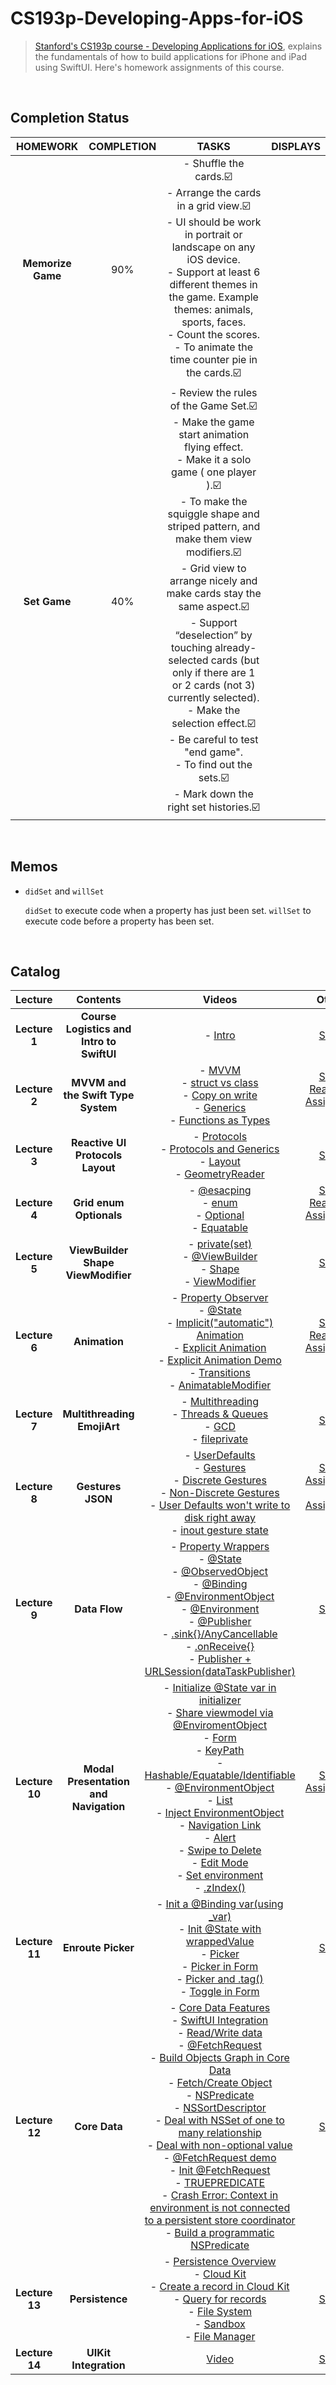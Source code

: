 # CS193p-Developing-Apps-for-iOS
 
> [Stanford's CS193p course - Developing Applications for iOS](https://cs193p.sites.stanford.edu/), explains the fundamentals of how to build applications for iPhone and iPad using SwiftUI. Here's homework assignments of this course.
<br>

## Completion Status
| __HOMEWORK__ | __COMPLETION__ | __TASKS__ | __DISPLAYS__ |
| :-: | :-: | :-: | :-: | 
| __Memorize Game__ | 90% | - Shuffle the cards.☑️<br>- Arrange the cards in a grid view.☑️<br>- UI should be work in portrait or landscape on any iOS device.<br>- Support at least 6 different themes in the game. Example themes: animals, sports, faces.<br>- Count the scores.<br>- To animate the time counter pie in the cards.☑️ | |
| __Set Game__ | 40% | - Review the rules of the Game Set.☑️<br>- Make the game start animation flying effect.<br>- Make it a solo game ( one player ).☑️<br>- To make the squiggle shape and striped pattern, and make them view modifiers.☑️<br>- Grid view to arrange nicely and make cards stay the same aspect.☑️<br>- Support “deselection” by touching already-selected cards (but only if there are 1 or 2 cards (not 3) currently selected).<br>- Make the selection effect.☑️<br>- Be careful to test "end game".<br>- To find out the sets.☑️<br>- Mark down the right set histories.☑️  | |
<br>


## Memos

- `didSet` and `willSet`

    `didSet`  to execute code when a property has just been set.  `willSet`  to execute code before a property has been set.
<br>


## Catalog
| __Lecture__ | __Contents__ | __Videos__ | __Others__ |
| :-: | :-: | :-: | :-: | 
| __Lecture 1__ | __Course Logistics and Intro to SwiftUI__ | - [Intro](https://youtu.be/jbtqIBpUG7g) | [Slides](https://cs193p.sites.stanford.edu/sites/g/files/sbiybj16636/files/media/file/l1.pdf) |
| __Lecture 2__ | __MVVM and the Swift Type System__ | - [MVVM](https://youtu.be/4GjXq2Sr55Q?t=40) <br> - [struct vs class](https://youtu.be/4GjXq2Sr55Q?t=1205)<br>  - [Copy on write](https://youtu.be/4GjXq2Sr55Q?t=1248)<br> - [Generics](https://youtu.be/4GjXq2Sr55Q?t=1730)<br> - [Functions as Types](https://youtu.be/4GjXq2Sr55Q?t=1971) | [Slides](https://cs193p.sites.stanford.edu/sites/g/files/sbiybj16636/files/media/file/l2.pdf)<br> [Reading 1](https://cs193p.sites.stanford.edu/sites/g/files/sbiybj16636/files/media/file/r1.pdf)<br> [Assignment 1](https://cs193p.sites.stanford.edu/sites/g/files/sbiybj16636/files/media/file/a1.pdf) |
| __Lecture 3__ | __Reactive UI Protocols Layout__ | - [Protocols](https://youtu.be/SIYdYpPXil4?t=2065)<br> - [Protocols and Generics](https://youtu.be/SIYdYpPXil4?t=2694)<br> - [Layout](https://youtu.be/SIYdYpPXil4?t=3176)<br> - [GeometryReader](https://youtu.be/SIYdYpPXil4?t=4207) | [Slides](https://cs193p.sites.stanford.edu/sites/g/files/sbiybj16636/files/media/file/l3_0.pdf) |
| __Lecture 4__ | __Grid enum Optionals__ | - [@esacping](https://www.youtube.com/watch?v=eHEeWzFP6O4&feature=youtu.be&t=515)<br> - [enum](https://youtu.be/eHEeWzFP6O4?t=1973)<br> - [Optional](https://youtu.be/eHEeWzFP6O4?t=2453)<br> - [Equatable](https://youtu.be/eHEeWzFP6O4?t=3808) | [Slides](https://cs193p.sites.stanford.edu/sites/g/files/sbiybj16636/files/media/file/l4.pdf)<br> [Reading 2](https://cs193p.sites.stanford.edu/sites/g/files/sbiybj16636/files/media/file/r2_0.pdf)<br> [Assignment 2](https://cs193p.sites.stanford.edu/sites/g/files/sbiybj16636/files/media/file/a2_0.pdf)  |
| __Lecture 5__ | __ViewBuilder Shape ViewModifier__ | - [private(set)](https://youtu.be/oDKDGCRdSHc?t=282)<br> - [@ViewBuilder](https://youtu.be/oDKDGCRdSHc?t=725)<br> - [Shape](https://youtu.be/oDKDGCRdSHc?t=1226)<br> - [ViewModifier](https://youtu.be/oDKDGCRdSHc?t=2555) | [Slides](https://cs193p.sites.stanford.edu/sites/g/files/sbiybj16636/files/media/file/lecture_5.pdf) |
| __Lecture 6__ | __Animation__ | - [Property Observer](https://youtu.be/3krC2c56ceQ?t=43)<br> - [@State](https://youtu.be/3krC2c56ceQ?t=119)<br> - [Implicit("automatic") Animation](https://youtu.be/3krC2c56ceQ?t=716)<br> - [Explicit Animation](https://youtu.be/3krC2c56ceQ?t=1048)<br> - [Explicit Animation Demo](https://youtu.be/3krC2c56ceQ?t=3055)<br> - [Transitions](https://youtu.be/3krC2c56ceQ?t=1253)<br> - [AnimatableModifier](https://youtu.be/3krC2c56ceQ?t=3856) | [Slides](https://cs193p.sites.stanford.edu/sites/g/files/sbiybj16636/files/media/file/lecture_6.pdf)<br> [Reading 3](https://cs193p.sites.stanford.edu/sites/g/files/sbiybj16636/files/media/file/reading_3.pdf)<br> [Assignment 3](https://cs193p.sites.stanford.edu/sites/g/files/sbiybj16636/files/media/file/assignment_3.pdf) |
| __Lecture 7__ | __Multithreading EmojiArt__ | - [Multithreading](https://youtu.be/tmx-OwkBWxA?t=378)<br> - [Threads & Queues](https://youtu.be/tmx-OwkBWxA?t=474)<br> - [GCD](https://youtu.be/tmx-OwkBWxA?t=716)<br> - [fileprivate](https://youtu.be/tmx-OwkBWxA?t=2822) | [Slides](https://cs193p.sites.stanford.edu/sites/g/files/sbiybj16636/files/media/file/lecture_7_0.pdf) |
| __Lecture 8__ | __Gestures JSON__ | - [UserDefaults](https://youtu.be/mz-rNLWJ0bk?t=175)<br> - [Gestures](https://youtu.be/mz-rNLWJ0bk?t=526)<br> - [Discrete Gestures](https://youtu.be/mz-rNLWJ0bk?t=694)<br>  - [Non-Discrete Gestures](https://youtu.be/mz-rNLWJ0bk?t=757)<br> - [User Defaults won't write to disk right away](https://youtu.be/mz-rNLWJ0bk?t=2397)<br> - [inout gesture state](https://youtu.be/mz-rNLWJ0bk?t=3906) | [Slides](https://cs193p.sites.stanford.edu/sites/g/files/sbiybj16636/files/media/file/lecture_8.pdf)<br> [Assignment 4](https://cs193p.sites.stanford.edu/sites/g/files/sbiybj16636/files/media/file/a4_0.pdf)<br> [Assignment 5](https://cs193p.sites.stanford.edu/sites/g/files/sbiybj16636/files/media/file/assignment_5.pdf) |
| __Lecture 9__ | __Data Flow__ | - [Property Wrappers](https://youtu.be/0i152oA3T3s?t=60)<br> - [@State](https://youtu.be/0i152oA3T3s?t=376)<br> - [@ObservedObject](https://youtu.be/0i152oA3T3s?t=443)<br> - [@Binding](https://youtu.be/0i152oA3T3s?t=492)<br> - [@EnvironmentObject](https://youtu.be/0i152oA3T3s?t=746)<br> - [@Environment](https://youtu.be/0i152oA3T3s?t=934)<br> - [@Publisher](https://youtu.be/0i152oA3T3s?t=1108)<br> - [.sink{}/AnyCancellable](https://youtu.be/0i152oA3T3s?t=2212)<br> - [.onReceive{}](https://youtu.be/0i152oA3T3s?t=2570)<br> - [Publisher + URLSession(dataTaskPublisher)](https://youtu.be/0i152oA3T3s?t=2698) | [Slides](https://cs193p.sites.stanford.edu/sites/g/files/sbiybj16636/files/media/file/l9_0.pdf) |
| __Lecture 10__ | __Modal Presentation and Navigation__ | -   [Initialize @State var in initializer](https://youtu.be/CKexGQuIO7E?t=213)<br> -   [Share viewmodel via @EnviromentObject](https://youtu.be/CKexGQuIO7E?t=1011)<br> -   [Form](https://youtu.be/CKexGQuIO7E?t=1648)<br> -   [KeyPath](https://youtu.be/CKexGQuIO7E?t=2005)<br> -   [Hashable/Equatable/Identifiable](https://youtu.be/CKexGQuIO7E?t=3278)<br> -   [@EnvironmentObject](https://youtu.be/CKexGQuIO7E?t=3728)<br> -   [List](https://youtu.be/CKexGQuIO7E?t=3830)<br> -   [Inject EnvironmentObject](https://youtu.be/CKexGQuIO7E?t=3861)<br> -   [Navigation Link](https://youtu.be/CKexGQuIO7E?t=4033)<br> -   [Alert](https://youtu.be/CKexGQuIO7E?t=4785)<br> -   [Swipe to Delete](https://youtu.be/CKexGQuIO7E?t=5331)<br> -   [Edit Mode](https://youtu.be/CKexGQuIO7E?t=5467)<br> -   [Set environment](https://youtu.be/CKexGQuIO7E?t=5663)<br> -   [.zIndex()](https://youtu.be/CKexGQuIO7E?t=6102)| [Slides](https://cs193p.sites.stanford.edu/sites/g/files/sbiybj16636/files/media/file/l10.pdf)<br> [Assignment 6](https://cs193p.sites.stanford.edu/sites/g/files/sbiybj16636/files/media/file/a6.pdf) |
| __Lecture 11__ | __Enroute Picker__ |-   [Init a @Binding var(using \_var)](https://youtu.be/fCfC6m7XUew?t=1558)<br>-   [Init @State with wrappedValue](https://youtu.be/fCfC6m7XUew?t=1770)<br>-   [Picker](https://youtu.be/fCfC6m7XUew?t=1861)<br>-   [Picker in Form](https://youtu.be/fCfC6m7XUew?t=2155)<br>-   [Picker and .tag()](https://youtu.be/fCfC6m7XUew?t=2680)<br>-   [Toggle in Form](https://youtu.be/fCfC6m7XUew?t=2904)| [Slides](https://cs193p.sites.stanford.edu/sites/g/files/sbiybj16636/files/media/file/l11.pdf) |
| __Lecture 12__ | __Core Data__ | - [Core Data Features](https://youtu.be/yOhyOpXvaec?t=265)<br>-   [SwiftUI Integration](https://youtu.be/yOhyOpXvaec?t=304)<br>-   [Read/Write data](https://youtu.be/yOhyOpXvaec?t=737)<br>-   [@FetchRequest](https://youtu.be/yOhyOpXvaec?t=1009)<br>-   [Build Objects Graph in Core Data](https://youtu.be/yOhyOpXvaec?t=1610)<br>-   [Fetch/Create Object](https://youtu.be/yOhyOpXvaec?t=2361)<br>-   [NSPredicate](https://youtu.be/yOhyOpXvaec?t=2442)<br>-   [NSSortDescriptor](https://youtu.be/yOhyOpXvaec?t=2521)<br>-   [Deal with NSSet of one to many relationship](https://youtu.be/yOhyOpXvaec?t=3255)<br>-   [Deal with non-optional value](https://youtu.be/yOhyOpXvaec?t=3499)<br>-   [@FetchRequest demo](https://youtu.be/yOhyOpXvaec?t=3762)<br>-   [Init @FetchRequest](https://youtu.be/yOhyOpXvaec?t=3926)<br>-   [TRUEPREDICATE](https://youtu.be/yOhyOpXvaec?t=4884)<br>-   [Crash Error: Context in environment is not connected to a persistent store coordinator](https://youtu.be/yOhyOpXvaec?t=5160)<br>-   [Build a programmatic NSPredicate](https://youtu.be/yOhyOpXvaec?t=5406)| [Slides](https://cs193p.sites.stanford.edu/sites/g/files/sbiybj16636/files/media/file/l12.pdf) |
| __Lecture 13__ | __Persistence__ |-   [Persistence Overview](https://youtu.be/fTNPRhGGP-0?t=112)<br>-   [Cloud Kit](https://youtu.be/fTNPRhGGP-0?t=332)<br>-   [Create a record in Cloud Kit](https://youtu.be/fTNPRhGGP-0?t=840)<br>-   [Query for records](https://youtu.be/fTNPRhGGP-0?t=1173)<br>-   [File System](https://youtu.be/fTNPRhGGP-0?t=1319)<br>-   [Sandbox](https://youtu.be/fTNPRhGGP-0?t=1452)<br>-   [File Manager](https://youtu.be/fTNPRhGGP-0?t=1610)| [Slides](https://cs193p.sites.stanford.edu/sites/g/files/sbiybj16636/files/media/file/l13.pdf) |
| __Lecture 14__ | __UIKit Integration__ | [Video](https://youtu.be/GRX5Dha_Clw)| [Slides](https://cs193p.sites.stanford.edu/sites/g/files/sbiybj16636/files/media/file/l14.pdf) |


